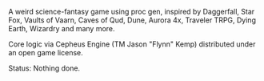 A weird science-fantasy game using proc gen, inspired by Daggerfall, Star Fox, Vaults of Vaarn, Caves of Qud, Dune, Aurora 4x, Traveler TRPG, Dying Earth, Wizardry and many more. 

Core logic via Cepheus Engine (TM Jason "Flynn" Kemp) distributed under an open game license.

Status: Nothing done.

